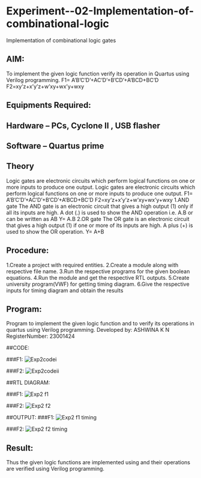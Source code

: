 # Experiment--02-Implementation-of-combinational-logic
Implementation of combinational logic gates
 
## AIM:
To implement the given logic function verify its operation in Quartus using Verilog programming.
 F1= A’B’C’D’+AC’D’+B’CD’+A’BCD+BC’D
F2=xy’z+x’y’z+w’xy+wx’y+wxy
 
 
 
## Equipments Required:
## Hardware – PCs, Cyclone II , USB flasher
## Software – Quartus prime


## Theory
Logic gates are electronic circuits which perform logical functions on one or more inputs to
produce one output.
Logic gates are electronic circuits which perform logical functions on one or more inputs to
produce one output. F1= A’B’C’D’+AC’D’+B’CD’+A’BCD+BC’D F2=xy’z+x’y’z+w’xy+wx’y+wxy
1.AND gate The AND gate is an electronic circuit that gives a high output (1) only if all its inputs are
high. A dot (.) is used to show the AND operation i.e. A.B or can be written as AB Y= A.B
2.OR gate The OR gate is an electronic circuit that gives a high output (1) if one or more of its
inputs are high. A plus (+) is used to show the OR operation. Y= A+B
 
## Procedure:
1.Create a project with required entities.
2.Create a module along with respective file name.
3.Run the respective programs for the given boolean equations.
4.Run the module and get the respective RTL outputs.
5.Create university program(VWF) for getting timing diagram.
6.Give the respective inputs for timing diagram and obtain the results
## Program:
Program to implement the given logic function and to verify its operations in quartus using Verilog programming.
Developed by: ASHWINA K N
RegisterNumber:  23001424

##CODE:

###F1:
![Exp2codei](https://github.com/Ashwinakn/Experiment--02-Implementation-of-combinational-logic-/assets/152128332/5120621f-fd66-4414-aa14-dfa78c55c5b3)

###F2:
![Exp2codeii](https://github.com/Ashwinakn/Experiment--02-Implementation-of-combinational-logic-/assets/152128332/1ec6d26d-6b4b-4ad5-9c38-bac7daa5add9)

##RTL DIAGRAM:

###F1:
![Exp2 f1](https://github.com/Ashwinakn/Experiment--02-Implementation-of-combinational-logic-/assets/152128332/a48b8eda-1dac-4232-9d67-40db954c696d)


###F2:
![Exp2 f2](https://github.com/Ashwinakn/Experiment--02-Implementation-of-combinational-logic-/assets/152128332/c6991ce0-5173-4f5b-818d-284a29b7303d)



##OUTPUT:
###F1:
![Exp2 f1 timing](https://github.com/Ashwinakn/Experiment--02-Implementation-of-combinational-logic-/assets/152128332/135f3096-a962-4d2d-922b-34f9703a616e)


###F2:
![Exp2 f2 timing](https://github.com/Ashwinakn/Experiment--02-Implementation-of-combinational-logic-/assets/152128332/0d51f630-eace-43e4-8215-762c39e445e6)


## Result:
Thus the given logic functions are implemented using  and their operations are verified using Verilog programming.
